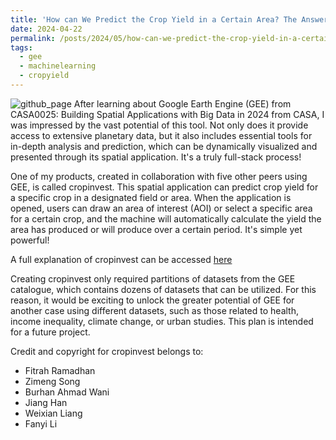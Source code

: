 ```yaml
---
title: 'How can We Predict the Crop Yield in a Certain Area? The Answer Lies in the Google Earth Engine'
date: 2024-04-22
permalink: /posts/2024/05/how-can-we-predict-the-crop-yield-in-a-certain-area-gee/
tags:
  - gee
  - machinelearning
  - cropyield
---
```


![github_page](https://www.dropbox.com/scl/fi/7aio2o8qzhmkwvdqz5dop/croinvest.png?rlkey=4ehwmnyb8t3tm773y44jwzri7&raw=1)
After learning about Google Earth Engine (GEE) from CASA0025: Building Spatial Applications with Big Data in 2024 from CASA, I was impressed by the vast potential of this tool. Not only does it provide access to extensive planetary data, but it also includes essential tools for in-depth analysis and prediction, which can be dynamically visualized and presented through its spatial application. It's a truly full-stack process!

One of my products, created in collaboration with five other peers using GEE, is called cropinvest. This spatial application can predict crop yield for a specific crop in a designated field or area. When the application is opened, users can draw an area of interest (AOI) or select a specific area for a certain crop, and the machine will automatically calculate the yield the area has produced or will produce over a certain period. It's simple yet powerful!

A full explanation of cropinvest can be accessed [here](https://ofitrahramadhan.github.io/bigdata_datacrafter)

Creating cropinvest only required partitions of datasets from the GEE catalogue, which contains dozens of datasets that can be utilized. For this reason, it would be exciting to unlock the greater potential of GEE for another case using different datasets, such as those related to health, income inequality, climate change, or urban studies. This plan is intended for a future project.

Credit and copyright for cropinvest belongs to:

- Fitrah Ramadhan
- Zimeng Song
- Burhan Ahmad Wani
- Jiang Han
- Weixian Liang
- Fanyi Li